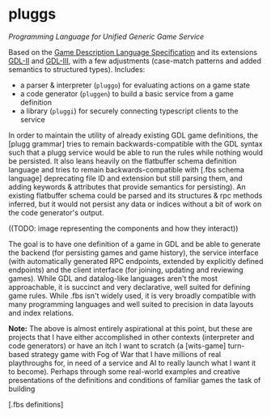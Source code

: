 # pluggs
*Programming Language for Unified Generic Game Service*

Based on the [Game Description Language Specification] and its extensions
[GDL-II] and [GDL-III], with a few adjustments (case-match patterns and added
semantics to structured types).  Includes:

* a parser & interpreter (`pluggo`) for evaluating actions on a game state
* a code generator (`pluggen`) to build a basic service from a game definition
* a library (`pluggi`) for securely connecting typescript clients to the service

In order to maintain the utility of already existing GDL game definitions,
the [plugg grammar] tries to remain backwards-compatible with the GDL syntax
such that a plugg service would be able to run the rules while nothing would be
persisted.  It also leans heavily on the flatbuffer schema definition language
and tries to remain backwards-compatible with [.fbs schema language] deprecating
file ID and extension but still parsing them, and adding keywords & attributes
that provide semantics for persisting).  An existing flatbuffer schema could be
parsed and its structures & rpc methods inferred, but it would not persist any
data or indices without a bit of work on the code generator's output.

((TODO: image representing the components and how they interact))

The goal is to have one definition of a game in GDL and be able to generate the
backend (for persisting games and game history), the service interface (with
automatically generated RPC endpoints, extended by explicitly defined endpoints)
and the client interface (for joining, updating and reviewing games).  While GDL
and datalog-like languages aren't the most approachable, it is succinct and very
declarative, well suited for defining game rules.  While .fbs isn't widely used,
it is very broadly compatible with many programming languages and well suited to
precision in data layouts and index relations.



**Note:** The above is almost entirely aspirational at this point, but these are
projects that I have either accomplished in other contexts (interpreter and code
generators) or have an itch I want to scratch (a [wits-game] turn-based strategy
game with Fog of War that I have millions of real playthroughs for, in need of a
service and AI to really launch what I want it to become).  Perhaps through some
real-world examples and creative presentations of the definitions and conditions
of familiar games the task of building 


<!-- citations -->

[Game Description Language Specification]: https://www.ijcai.org/Proceedings/11/Papers/189.pdf
[GDL-II]: https://ojs.aaai.org/index.php/AAAI/article/view/7647/7508
[GDL-III]: https://www.ijcai.org/proceedings/2017/0177.pdf
[.fbs definitions]
